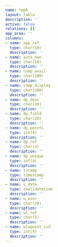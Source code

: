 ```yaml
---
name: tmpk
layout: table
description: ''
active: false
relations: []
app_area: ''
columns:
- name: app_ref
  type: char(10)
  description: ''
- name: auto_man
  type: char(10)
  description: ''
- name: comp_avail
  type: char(200)
  description: ''
- name: comp_display
  type: char(200)
  description: ''
- name: dp_desc
  type: char(30)
  description: ''
- name: dp_field
  type: char(20)
  description: ''
- name: dp_points
  type: int(4)
  description: ''
- name: dp_ref
  type: char(3)
  description: ''
- name: dp_unique
  type: int(4)
  description: ''
- name: tstamp
  type: timestamp
  description: ''
- name: u_date
  type: smalldatetime
  description: ''
- name: u_user
  type: char(20)
  description: ''
- name: wl_ref
  type: char(3)
  description: ''
- name: wlapoint_sid
  type: int(4)
  description: ''
---
```


